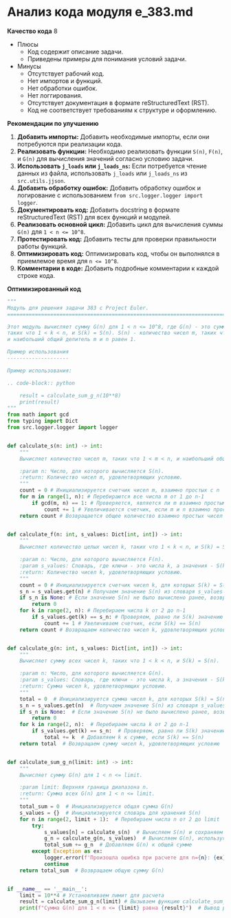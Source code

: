 # Анализ кода модуля e_383.md

**Качество кода**
8
-  Плюсы
    - Код содержит описание задачи.
    - Приведены примеры для понимания условий задачи.
-  Минусы
    - Отсутствует рабочий код.
    - Нет импортов и функций.
    - Нет обработки ошибок.
    - Нет логгирования.
    - Отсутствует документация в формате reStructuredText (RST).
    - Код не соответствует требованиям к структуре и оформлению.

**Рекомендации по улучшению**

1.  **Добавить импорты:** Добавить необходимые импорты, если они потребуются при реализации кода.
2.  **Реализовать функции:** Необходимо реализовать функции `S(n)`, `F(n)`, и `G(n)` для вычисления значений согласно условию задачи.
3.  **Использовать `j_loads` или `j_loads_ns`:** Если потребуется чтение данных из файла, использовать `j_loads` или `j_loads_ns` из `src.utils.jjson`.
4.  **Добавить обработку ошибок:** Добавить обработку ошибок и логирование с использованием `from src.logger.logger import logger`.
5.  **Документировать код:** Добавить docstring в формате reStructuredText (RST) для всех функций и модулей.
6.  **Реализовать основной цикл:**  Добавить цикл для вычисления суммы `G(n)` для `1 < n <= 10^8`.
7.  **Протестировать код:**  Добавить тесты для проверки правильности работы функций.
8.  **Оптимизировать код:**  Оптимизировать код, чтобы он выполнялся в приемлемое время для `n <= 10^8`.
9.  **Комментарии в коде:** Добавить подробные комментарии к каждой строке кода.

**Оптимизированный код**

```python
"""
Модуль для решения задачи 383 с Project Euler.
=========================================================================================

Этот модуль вычисляет сумму G(n) для 1 < n <= 10^8, где G(n) - это сумма всех чисел k,
таких что 1 < k < n, и S(k) = S(n). S(n) - количество чисел m, таких что 1 < m < n,
и наибольший общий делитель m и n равен 1.

Пример использования
--------------------

Пример использования:

.. code-block:: python

    result = calculate_sum_g_n(10**8)
    print(result)
"""
from math import gcd
from typing import Dict
from src.logger.logger import logger


def calculate_s(n: int) -> int:
    """
    Вычисляет количество чисел m, таких что 1 < m < n, и наибольший общий делитель m и n равен 1.

    :param n: Число, для которого вычисляется S(n).
    :return: Количество чисел m, удовлетворяющих условию.
    """
    count = 0 # Инициализируется счетчик чисел m, взаимно простых с n
    for m in range(1, n): # Перебираются все числа m от 1 до n-1
        if gcd(m, n) == 1: # Проверяется, является ли m взаимно простым с n
            count += 1 # Увеличивается счетчик, если m и n взаимно просты
    return count # Возвращается общее количество взаимно простых чисел


def calculate_f(n: int, s_values: Dict[int, int]) -> int:
    """
    Вычисляет количество целых чисел k, таких что 1 < k < n, и S(k) = S(n).

    :param n: Число, для которого вычисляется F(n).
    :param s_values: Словарь, где ключи - это числа k, а значения - S(k).
    :return: Количество чисел k, удовлетворяющих условию.
    """
    count = 0 # Инициализируется счетчик чисел k, для которых S(k) = S(n)
    s_n = s_values.get(n) # Получаем значение S(n) из словаря s_values
    if s_n is None: # Если значение S(n) не было вычислено ранее, возвращаем 0
        return 0
    for k in range(2, n): # Перебираем числа k от 2 до n-1
        if s_values.get(k) == s_n: # Проверяем, равно ли S(k) значению S(n)
            count += 1 # Увеличиваем счетчик, если S(k) == S(n)
    return count # Возвращаем количество чисел k, удовлетворяющих условию


def calculate_g(n: int, s_values: Dict[int, int]) -> int:
    """
    Вычисляет сумму всех чисел k, таких что 1 < k < n, и S(k) = S(n).

    :param n: Число, для которого вычисляется G(n).
    :param s_values: Словарь, где ключи - это числа k, а значения - S(k).
    :return: Сумма чисел k, удовлетворяющих условию.
    """
    total = 0  # Инициализируется сумма чисел k, для которых S(k) = S(n)
    s_n = s_values.get(n)  # Получаем значение S(n) из словаря s_values
    if s_n is None:  # Если значение S(n) не было вычислено ранее, возвращаем 0
        return 0
    for k in range(2, n):  # Перебираем числа k от 2 до n-1
        if s_values.get(k) == s_n:  # Проверяем, равно ли S(k) значению S(n)
            total += k  # Добавляем k к сумме, если S(k) == S(n)
    return total  # Возвращаем сумму чисел k, удовлетворяющих условию


def calculate_sum_g_n(limit: int) -> int:
    """
    Вычисляет сумму G(n) для 1 < n <= limit.

    :param limit: Верхняя граница диапазона n.
    :return: Сумма всех G(n) для 1 < n <= limit.
    """
    total_sum = 0  # Инициализируется общая сумма G(n)
    s_values = {}  # Инициализируется словарь для хранения S(n)
    for n in range(2, limit + 1):  # Перебираем числа n от 2 до limit
        try:
            s_values[n] = calculate_s(n)  # Вычисляем S(n) и сохраняем в словаре
            g_n = calculate_g(n, s_values)  # Вычисляем G(n), используя словарь S(n)
            total_sum += g_n  # Добавляем G(n) к общей сумме
        except Exception as ex:
            logger.error(f'Произошла ошибка при расчете для n={n}: {ex}') # Логирование ошибки при вычислениях
            continue
    return total_sum  # Возвращаем общую сумму G(n)


if __name__ == '__main__':
    limit = 10**4 # Установливаем лимит для расчета
    result = calculate_sum_g_n(limit) # Вызываем функцию calculate_sum_g_n
    print(f"Сумма G(n) для 1 < n <= {limit} равна {result}")  # Вывод результата расчета
```
